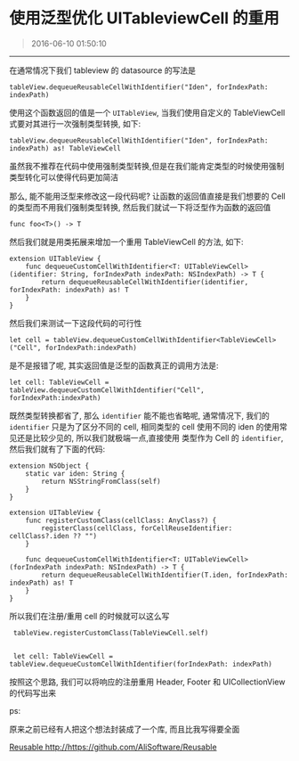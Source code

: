 # 使用泛型优化 UITableviewCell 的重用
> 2016-06-10 01:50:10

---


在通常情况下我们 tableview 的 datasource 的写法是

 ```
 tableView.dequeueReusableCellWithIdentifier("Iden", forIndexPath: indexPath)
 ```

使用这个函数返回的值是一个 `UITableView`, 当我们使用自定义的 TableViewCell 式要对其进行一次强制类型转换, 如下:

 ```
 tableView.dequeueReusableCellWithIdentifier("Iden", forIndexPath: indexPath) as! TableViewCell
 ```



虽然我不推荐在代码中使用强制类型转换,但是在我们能肯定类型的时候使用强制类型转化可以使得代码更加简洁

那么, 能不能用泛型来修改这一段代码呢? 让函数的返回值直接是我们想要的 Cell 的类型而不用我们强制类型转换, 然后我们就试一下将泛型作为函数的返回值

```
func foo<T>() -> T
```

然后我们就是用类拓展来增加一个重用 TableViewCell 的方法, 如下: 

```
extension UITableView {
    func dequeueCustomCellWithIdentifier<T: UITableViewCell>(identifier: String, forIndexPath indexPath: NSIndexPath) -> T {
        return dequeueReusableCellWithIdentifier(identifier, forIndexPath: indexPath) as! T
    }
}
```

然后我们来测试一下这段代码的可行性

```
let cell = tableView.dequeueCustomCellWithIdentifier<TableViewCell>("Cell", forIndexPath:indexPath)
```
是不是报错了呢, 其实返回值是泛型的函数真正的调用方法是: 

```
let cell: TableViewCell = tableView.dequeueCustomCellWithIdentifier("Cell", forIndexPath:indexPath)
```

既然类型转换都省了, 那么 `identifier` 能不能也省略呢, 通常情况下, 我们的 `identifier` 只是为了区分不同的 cell, 相同类型的 cell 使用不同的 iden 的使用常见还是比较少见的, 所以我们就极端一点,直接使用 类型作为 Cell 的 `identifier`, 然后我们就有了下面的代码: 

```
extension NSObject {
    static var iden: String {
        return NSStringFromClass(self)
    }
}

extension UITableView {
    func registerCustomClass(cellClass: AnyClass?) {
        registerClass(cellClass, forCellReuseIdentifier: cellClass?.iden ?? "")
    }

    func dequeueCustomCellWithIdentifier<T: UITableViewCell>(forIndexPath indexPath: NSIndexPath) -> T {
        return dequeueReusableCellWithIdentifier(T.iden, forIndexPath: indexPath) as! T
    }
}
```
所以我们在注册/重用 cell  的时候就可以这么写

```
 tableView.registerCustomClass(TableViewCell.self)
 
```
```
 let cell: TableViewCell = tableView.dequeueCustomCellWithIdentifier(forIndexPath: indexPath)
```

按照这个思路, 我们可以将响应的注册重用 Header, Footer 和 UICollectionView 的代码写出来



ps:

原来之前已经有人把这个想法封装成了一个库, 而且比我写得要全面

[Reusable http://https://github.com/AliSoftware/Reusable ](http://https://github.com/AliSoftware/Reusable)



 
